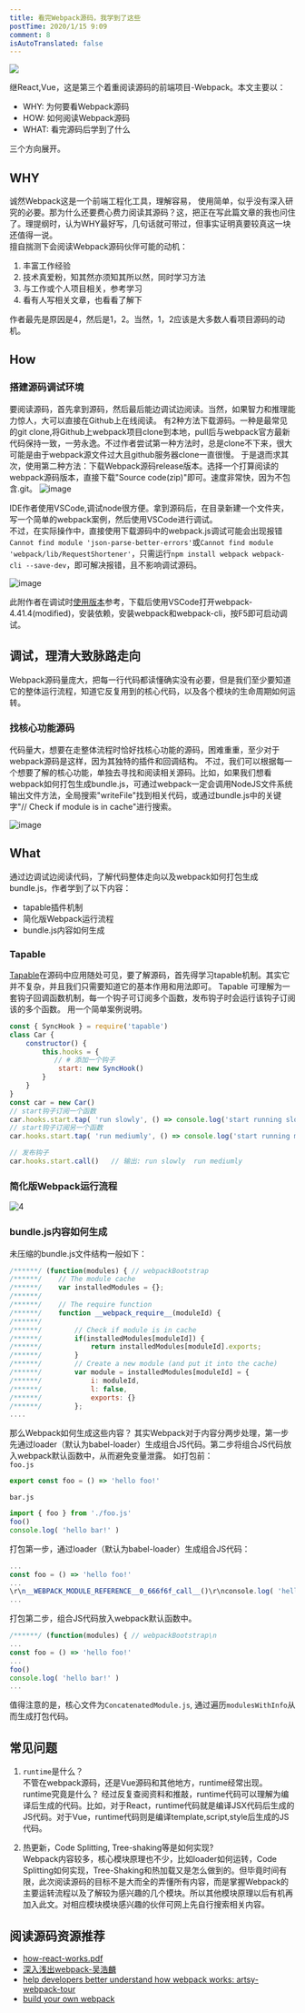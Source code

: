 ```yaml
---
title: 看完Webpack源码，我学到了这些
postTime: 2020/1/15 9:09
comment: 8
isAutoTranslated: false
---
```


![](https://user-images.githubusercontent.com/23733477/72396026-56ca7980-3776-11ea-8711-abf38176d1fe.png)

继React,Vue，这是第三个着重阅读源码的前端项目-Webpack。本文主要以：  
* WHY: 为何要看Webpack源码
* HOW: 如何阅读Webpack源码   
* WHAT: 看完源码后学到了什么 

三个方向展开。
## WHY
诚然Webpack这是一个前端工程化工具，理解容易， 使用简单，似乎没有深入研究的必要。那为什么还要费心费力阅读其源码？这，把正在写此篇文章的我也问住了。理提纲时，认为WHY最好写，几句话就可带过，但事实证明真要较真这一块还值得一说。    
擅自揣测下会阅读Webpack源码伙伴可能的动机：  
1. 丰富工作经验  
2. 技术真爱粉，知其然亦须知其所以然，同时学习方法  
3. 与工作或个人项目相关，参考学习  
4. 看有人写相关文章，也看看了解下      

作者最先是原因是4，然后是1，2。当然，1，2应该是大多数人看项目源码的动机。

## How 
### 搭建源码调试环境
要阅读源码，首先拿到源码，然后最后能边调试边阅读。当然，如果智力和推理能力惊人，大可以直接在Github上在线阅读。
有2种方法下载源码。一种是最常见的git clone,将Github上webpack项目clone到本地，pull后与webpack官方最新代码保持一致，一劳永逸。不过作者尝试第一种方法时，总是clone不下来，很大可能是由于webpack源文件过大且github服务器clone一直很慢。
于是退而求其次，使用第二种方法：下载Webpack源码release版本。选择一个打算阅读的webpack源码版本，直接下载"Source code(zip)"即可。速度非常快，因为不包含.git。
![image](https://user-images.githubusercontent.com/23733477/72396287-2a632d00-3777-11ea-9aa8-7ba669a1869a.png)


IDE作者使用VSCode,调试node很方便。拿到源码后，在目录新建一个文件夹，写一个简单的webpack案例，然后使用VSCode进行调试。    
不过，在实际操作中，直接使用下载源码中的webpack.js调试可能会出现报错`Cannot find module 'json-parse-better-errors'`或`Cannot find module 'webpack/lib/RequestShortener'`，只需运行`npm install webpack webpack-cli --save-dev`，即可解决报错，且不影响调试源码。

![image](https://user-images.githubusercontent.com/23733477/72396313-42d34780-3777-11ea-9216-a5b60904a2e0.png)



此附作者在调试时[使用版本](https://github.com/Terry-Su/learn-webpack/archive/0.0.1.zip)参考，下载后使用VSCode打开webpack-4.41.4(modified)，安装依赖，安装webpack和webpack-cli，按F5即可启动调试。

## 调试，理清大致脉路走向
Webpack源码量庞大，把每一行代码都读懂确实没有必要，但是我们至少要知道它的整体运行流程，知道它反复用到的核心代码，以及各个模块的生命周期如何运转。


### 找核心功能源码
代码量大，想要在走整体流程时恰好找核心功能的源码，困难重重，至少对于webpack源码是这样，因为其独特的插件和回调结构。
不过，我们可以根据每一个想要了解的核心功能，单独去寻找和阅读相关源码。比如，如果我们想看webpack如何打包生成bundle.js，可通过webpack一定会调用NodeJS文件系统输出文件方法，全局搜索"writeFile"找到相关代码，或通过bundle.js中的关键字"// Check if module is in cache"进行搜索。

![image](https://user-images.githubusercontent.com/23733477/72396333-51b9fa00-3777-11ea-9b46-509e137da8af.png)



## What
通过边调试边阅读代码，了解代码整体走向以及webpack如何打包生成bundle.js，作者学到了以下内容：
* tapable插件机制
* 简化版Webpack运行流程
* bundle.js内容如何生成

### Tapable
[Tapable](https://github.com/webpack/tapable)在源码中应用随处可见，要了解源码，首先得学习tapable机制。其实它并不复杂，并且我们只需要知道它的基本作用和用法即可。
Tapable 可理解为一套钩子回调函数机制，每一个钩子可订阅多个函数，发布钩子时会运行该钩子订阅该的多个函数。
用一个简单案例说明。
```js
const { SyncHook } = require('tapable')
class Car {
    constructor() {
        this.hooks = {
           // # 添加一个钩子
            start: new SyncHook()
        }
    }
}
const car = new Car()
// start钩子订阅一个函数
car.hooks.start.tap( 'run slowly', () => console.log('start running slowly')  )
// start钩子订阅另一个函数
car.hooks.start.tap( 'run mediumly', () => console.log('start running mediumly') )

// 发布钩子
car.hooks.start.call()   // 输出: run slowly  run mediumly
```


### 简化版Webpack运行流程
![4](https://user-images.githubusercontent.com/23733477/72341656-b89ecb00-3705-11ea-8bd8-7e7232333f3d.png)


### bundle.js内容如何生成
未压缩的bundle.js文件结构一般如下：
```js
/******/ (function(modules) { // webpackBootstrap
/******/ 	// The module cache
/******/ 	var installedModules = {};
/******/
/******/ 	// The require function
/******/ 	function __webpack_require__(moduleId) {
/******/
/******/ 		// Check if module is in cache
/******/ 		if(installedModules[moduleId]) {
/******/ 			return installedModules[moduleId].exports;
/******/ 		}
/******/ 		// Create a new module (and put it into the cache)
/******/ 		var module = installedModules[moduleId] = {
/******/ 			i: moduleId,
/******/ 			l: false,
/******/ 			exports: {}
/******/ 		};
....
```
那么Webpack如何生成这些内容？
其实Webpack对于内容分两步处理，第一步先通过loader（默认为babel-loader）生成组合JS代码。第二步将组合JS代码放入webpack默认函数中，从而避免变量泄露。
如打包前：  
`foo.js`  
```js
export const foo = () => 'hello foo!'
```

`bar.js` 
```js
import { foo } from './foo.js'
foo()
console.log( 'hello bar!' )
```

打包第一步，通过loader（默认为babel-loader）生成组合JS代码：
```js
...
const foo = () => 'hello foo!'
...
\r\n__WEBPACK_MODULE_REFERENCE__0_666f6f_call__()\r\nconsole.log( 'hello bar!' )
...
```

打包第二步，组合JS代码放入webpack默认函数中。
```js
/******/ (function(modules) { // webpackBootstrap\n
...
const foo = () => 'hello foo!'
...
foo()
console.log( 'hello bar!' )
...
````
值得注意的是，核心文件为`ConcatenatedModule.js`, 通过遍历`modulesWithInfo`从而生成打包代码。


## 常见问题
1. `runtime`是什么？   
不管在webpack源码，还是Vue源码和其他地方，runtime经常出现。runtime究竟是什么？
经过反复查阅资料和推敲，runtime代码可以理解为编译后生成的代码。比如，对于React，runtime代码就是编译JSX代码后生成的JS代码。对于Vue，runtime代码则是编译template,script,style后生成的JS代码。

2. 热更新，Code Splitting, Tree-shaking等是如何实现?   
Webpack内容较多，核心模块原理也不少，比如loader如何运转，Code Splitting如何实现，Tree-Shaking和热加载又是怎么做到的。但毕竟时间有限，此次阅读源码的目标不是大而全的弄懂所有内容，而是掌握Webpack的主要运转流程以及了解较为感兴趣的几个模块。所以其他模块原理以后有机再加入此文。对相应模块模块感兴趣的伙伴可网上先自行搜索相关内容。


## 阅读源码资源推荐
* [how-react-works.pdf](https://raw.githubusercontent.com/sokra/slides/master/data/how-webpack-works.pdf)
* [深入浅出webpack-吴浩麟](https://webpack.wuhaolin.cn/)
* [help developers better understand how webpack works: artsy-webpack-tour](https://github.com/TheLarkInn/artsy-webpack-tour)
* [build your own webpack](https://www.youtube.com/watch?v=Gc9-7PBqOC8)
